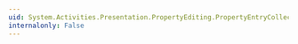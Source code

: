 ```yaml
---
uid: System.Activities.Presentation.PropertyEditing.PropertyEntryCollection
internalonly: False
---
```


